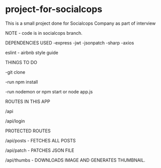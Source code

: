 # project-for-socialcops
This is a small project done for Socialcops Company as part of interview

NOTE - code is in socialcops branch.

DEPENDENCIES USED
-express
-jwt
-jsonpatch
-sharp
-axios

eslint - airbnb style guide


THINGS TO DO


-git clone


-run npm install


-run nodemon    or     npm start    or    node app.js



ROUTES IN THIS APP

/api


/api/login



PROTECTED ROUTES


/api/posts      - FETCHES ALL POSTS


/api/patch      - PATCHES JSON FILE


/api/thumbs     - DOWNLOADS IMAGE AND GENERATES THUMBNAIL.  

